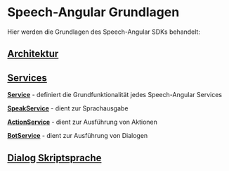 # Speech-Angular Grundlagen

Hier werden die Grundlagen des Speech-Angular SDKs behandelt:


## [Architektur](./Architektur.md)

## [Services](./Services.md)

[**Service**](./Service.md) - definiert die Grundfunktionalität jedes Speech-Angular Services

[**SpeakService**](./SpeakService.md) - dient zur Sprachausgabe

[**ActionService**](./ActionService.md) - dient zur Ausführung von Aktionen

[**BotService**](./BotService.md) - dient zur Ausführung von Dialogen

## [Dialog Skriptsprache](./DialogScript.md)
